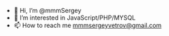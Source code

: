 - 👋 Hi, I’m @mmmSergey
- 👀 I’m interested in JavaScript/PHP/MYSQL
- 📫 How to reach me mmmsergeyvetrov@gmail.com

<!---
mmmSergey/mmmSergey is a ✨ special ✨ repository because its `README.md` (this file) appears on your GitHub profile.
You can click the Preview link to take a look at your changes.
--->

